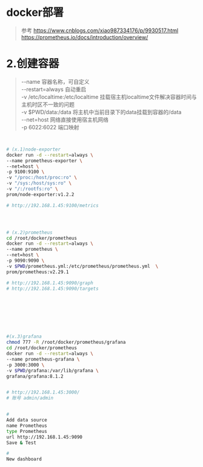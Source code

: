 # docker部署
> 参考 https://www.cnblogs.com/xiao987334176/p/9930517.html
> https://prometheus.io/docs/introduction/overview/ 

# 2.创建容器
> --name 容器名称，可自定义  
> --restart=always 自动重启  
> -v /etc/localtime:/etc/localtime 挂载宿主机localtime文件解决容器时间与主机时区不一致的问题  
> -v $PWD/data:/data 将主机中当前目录下的data挂载到容器的/data  
> --net=host 网络直接使用宿主机网络  
> -p 6022:6022 端口映射  

``` bash


# (x.1)node-exporter
docker run -d --restart=always \
--name prometheus-exporter \
--net=host \
-p 9100:9100 \
-v "/proc:/host/proc:ro" \
-v "/sys:/host/sys:ro" \
-v "/:/rootfs:ro" \
prom/node-exporter:v1.2.2

# http://192.168.1.45:9100/metrics




# (x.2)prometheus
cd /root/docker/prometheus
docker run -d --restart=always \
--name prometheus \
--net=host \
-p 9090:9090 \
-v $PWD/prometheus.yml:/etc/prometheus/prometheus.yml  \
prom/prometheus:v2.29.1

# http://192.168.1.45:9090/graph
# http://192.168.1.45:9090/targets








#(x.3)grafana
chmod 777 -R /root/docker/prometheus/grafana
cd /root/docker/prometheus
docker run -d --restart=always \
--name prometheus-grafana \
-p 3000:3000 \
-v $PWD/grafana:/var/lib/grafana \
grafana/grafana:8.1.2


# http://192.168.1.45:3000/
# 账号 admin/admin


#
Add data source
name Prometheus
type Prometheus
url http://192.168.1.45:9090
Save & Test

#
New dashboard



```

 
